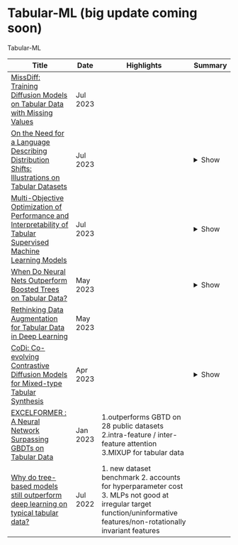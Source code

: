 # Tabular-ML (big update coming soon)

Tabular-ML

| Title                                                                                                                                                             | Date     | Highlights                                                                                                                                                            | Summary                                                                                                                                                                                                                                                                                                                                                                                                                                                                                                                                                                                                                                                                                                                                                                                                                                                                                                                                                                                                                                                                                                                                                                                                                                             |
|-------------------------------------------------------------------------------------------------------------------------------------------------------------------|----------|-----------------------------------------------------------------------------------------------------------------------------------------------------------------------|--------------------------------------------------------------------------------------------------------------------------------------------------------------------------------------------------------------------------------------------------------------------------------------------------------------------------------------------------------------------------------------------------------------------------------------------------------------------------------------------------------------------------------------------------------------------------------------------------------------------------------------------------------------------------------------------------------------------------------------------------------------------------------------------------------------------------------------------------------------------------------------------------------------------------------------------------------------------------------------------------------------------------------------------------------------------------------------------------------------------------------------------------------------------------------------------------------------------------------------------------------|
| <a href="https://arxiv.org/pdf/2307.00467.pdf">MissDiff: Training Diffusion Models on Tabular Data with Missing Values</a>                                        | Jul 2023 |                                                                                                                                                                       |                                                                                                                                                                                                                                                                                                                                                                                                                                                                                                                                                                                                                                                                                                                                                                                                                                                                                                                                                                                                                                                                                                                                                                                                                                                        |
| <a href="https://arxiv.org/pdf/2307.08175.pdf">On the Need for a Language Describing Distribution Shifts: Illustrations on Tabular Datasets</a>                   | Jul 2023 |                                                                                                                                                                       | <details><summary>Show</summary>The paper discusses the need for a language describing distribution shifts in tabular datasets and its implications on algorithmic and operational interventions. It highlights the prevalence of Y/X-shifts (changes in conditional relationships between outcome and covariates) in tabular data. The authors build "WhyShift," an empirical testbed of curated real-world shifts, to characterize the type of shift and benchmark performance over it. The study emphasizes the importance of understanding distribution differences for methodological research and algorithmic development in handling distribution shifts effectively. The paper presents a comprehensive benchmark with specified shift patterns and evaluates various methods on multiple distribution shifts.</details>                                                                                                                                                                                                                                                                                                                                                                                                                       |
| <a href="https://arxiv.org/pdf/2307.08175.pdf">Multi-Objective Optimization of Performance and Interpretability of Tabular Supervised Machine Learning Models</a> | Jul 2023 |                                                                                                                                                                       | <details><summary>Show</summary>The authors propose a model-agnostic framework for optimizing supervised machine learning models for tabular data, considering both predictive performance and interpretability. They quantify interpretability using three measures: feature sparsity, interaction sparsity, and non-monotone feature effects. The framework generates diverse models by treating hyperparameter optimization as a multi-objective problem and incorporating feature selection, interaction, and monotonicity constraints. They introduce an efficient evolutionary algorithm to solve the optimization problem. In experiments, the framework outperforms state-of-the-art models in terms of performance and interpretability.</details>                                                                                                                                                                                                                                                                                                                                                                                                                                                                                            |
| <a href="https://arxiv.org/abs/2305.02997.pdf">When Do Neural Nets Outperform Boosted Trees on Tabular Data?</a>                                                  | May 2023 |                                                                                                                                                                       | <details><summary>Show</summary>In this work the authors conduct a comprehensive analysis of tabular data in machine learning, comparing 19 algorithms on 176 datasets and analyzing over 965 metafeatures. The debate on whether neural networks (NNs) or gradient-boosted decision trees (GBDTs) perform better on tabular data is explored, and the authors find that the difference in performance between the two approaches is often negligible. They also show that for many datasets, a strong baseline method or well-tuned GBDT is sufficient, and extensive hyperparameter tuning on NNs may not be necessary. The analysis reveals that GBDTs perform better on datasets with skewed and heavy-tailed feature distributions, while NNs excel on more regular datasets. The insights provided act as a guide for practitioners to choose the appropriate approach for their specific datasets. The codebase and raw results are made available for further research and comparison.</details>                                                                                                                                                                                                                                               |
| <a href="https://arxiv.org/pdf/2305.10308.pdf">Rethinking Data Augmentation for Tabular Data in Deep Learning</a>                                                 | May 2023 |                                                                                                                                                                       |                                                                                                                                                                                                                                                                                                                                                                                                                                                                                                                                                                                                                                                                                                                                                                                                                                                                                                                                                                                                                                                                                                                                                                                                                                                        |
| <a href="https://arxiv.org/pdf/2304.12654.pdf">CoDi: Co-evolving Contrastive Diffusion Models for Mixed-type Tabular Synthesis</a>                                | Apr 2023 |                                                                                                                                                                       | <details><summary>Show</summary>In this work, the authors propose a method called CoDi for tabular data synthesis that utilizes two diffusion models to handle continuous and discrete variables separately but conditioned on each other. The two diffusion models are co-evolved during training by reading conditions from each other. Additionally, a contrastive learning method is introduced to further bind the diffusion models. The proposed approach significantly improves the quality of synthetic data over state-of-the-art methods, as demonstrated in experiments with 11 real-world tabular datasets and 8 baseline methods. The method effectively models the distribution of real-world tabular data by processing mixed-type tabular data in the proper spaces. The contributions of this work include separate training of diffusion models for continuous and discrete variables, co-evolving conditional diffusion models, and the introduction of a contrastive learning method to reinforce the binding between the models. The proposed CoDi method addresses existing challenges in tabular data synthesis and shows promising results in improving the quality, diversity, and sampling time of generated data.</details> |
| <a href="https://arxiv.org/pdf/2301.02819.pdf">EXCELFORMER : A Neural Network Surpassing GBDTs on Tabular Data</a>                                                | Jan 2023 | 1.outperforms GBTD on 28 public datasets 2.intra-feature / inter-feature attention 3.MIXUP for tabular data                                                           |                                                                                                                                                                                                                                                                                                                                                                                                                                                                                                                                                                                                                                                                                                                                                                                                                                                                                                                                                                                                                                                                                                                                                                                                                                                        |
| <a href="https://arxiv.org/pdf/2207.08815.pdf">Why do tree-based models still outperform deep learning on typical tabular data?</a>                               | Jul 2022 | 1. new dataset benchmark 2. accounts for hyperparameter cost 3. MLPs not good at irregular target function/uninformative features/non-rotationally invariant features |                                                                                                                                                                                                                                                                                                                                                                                                                                                                                                                                                                                                                                                                                                                                                                                                                                                                                                                                                                                                                                                                                                                                                                                                                                                        |
